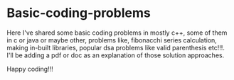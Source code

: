 # Basic-coding-problems

Here I've shared some basic coding problems in mostly c++, some of them in c or java or maybe other, problems like, fibonacchi series calculation, making in-built libraries, popular dsa problems like valid parenthesis etc!!!. I'll be adding a pdf or doc as an explanation of those solution approaches.

Happy coding!!!
